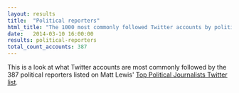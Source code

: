 ```yaml
---
layout: results
title:  "Political reporters"
html_title: "The 1000 most commonly followed Twitter accounts by political reporters"
date:   2014-03-10 16:00:00
results: political-reporters
total_count_accounts: 387
---
```


This is a look at what Twitter accounts are most commonly followed by the 387 political reporters listed on Matt Lewis' [Top Political Journalists Twitter list](https://twitter.com/mattklewis/lists/political-journalists).
